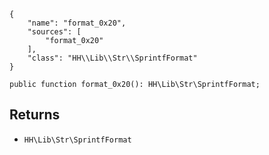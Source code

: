 ``` yamlmeta
{
    "name": "format_0x20",
    "sources": [
        "format_0x20"
    ],
    "class": "HH\\Lib\\Str\\SprintfFormat"
}
```




``` Hack
public function format_0x20(): HH\Lib\Str\SprintfFormat;
```




## Returns




+ ` HH\Lib\Str\SprintfFormat `
<!-- HHAPIDOC -->
